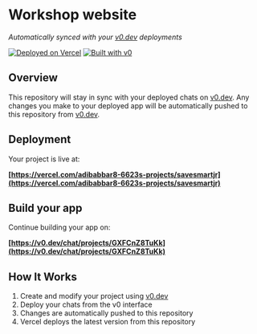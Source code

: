 # Workshop website

*Automatically synced with your [v0.dev](https://v0.dev) deployments*

[![Deployed on Vercel](https://img.shields.io/badge/Deployed%20on-Vercel-black?style=for-the-badge&logo=vercel)](https://vercel.com/adibabbar8-6623s-projects/savesmartjr)
[![Built with v0](https://img.shields.io/badge/Built%20with-v0.dev-black?style=for-the-badge)](https://v0.dev/chat/projects/GXFCnZ8TuKk)

## Overview

This repository will stay in sync with your deployed chats on [v0.dev](https://v0.dev).
Any changes you make to your deployed app will be automatically pushed to this repository from [v0.dev](https://v0.dev).

## Deployment

Your project is live at:

**[https://vercel.com/adibabbar8-6623s-projects/savesmartjr](https://vercel.com/adibabbar8-6623s-projects/savesmartjr)**

## Build your app

Continue building your app on:

**[https://v0.dev/chat/projects/GXFCnZ8TuKk](https://v0.dev/chat/projects/GXFCnZ8TuKk)**

## How It Works

1. Create and modify your project using [v0.dev](https://v0.dev)
2. Deploy your chats from the v0 interface
3. Changes are automatically pushed to this repository
4. Vercel deploys the latest version from this repository